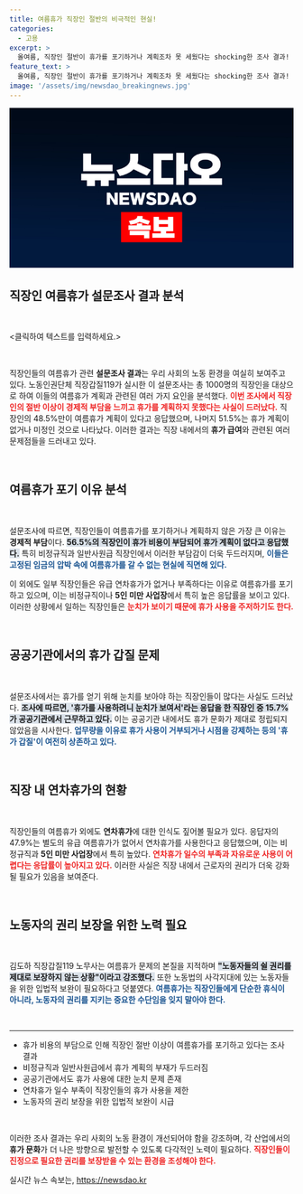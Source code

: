 ```yaml
---
title: 여름휴가 직장인 절반의 비극적인 현실!
categories:
  - 고용
excerpt: >
  올여름, 직장인 절반이 휴가를 포기하거나 계획조차 못 세웠다는 shocking한 조사 결과! 경제적 부담과 회사의 휴가 갑질이 그 원인. 일과 피로에 지친 직장인들, 쉴 권리는 누가 지켜줄까?
feature_text: >
  올여름, 직장인 절반이 휴가를 포기하거나 계획조차 못 세웠다는 shocking한 조사 결과! 경제적 부담과 회사의 휴가 갑질이 그 원인. 일과 피로에 지친 직장인들, 쉴 권리는 누가 지켜줄까?
image: '/assets/img/newsdao_breakingnews.jpg'
---
```


<p><img src="/assets/img/newsdao_breakingnews.jpg" alt="pcversion 속보" /></p>

<h2 data-ke-size="size26">직장인 여름휴가 설문조사 결과 분석</h2>

<p data-ke-size="size16">&nbsp;</p>

<p>&lt;클릭하여 텍스트를 입력하세요.&gt;</p>

<p data-ke-size="size16">&nbsp;</p>

<p>직장인들의 여름휴가 관련 <strong>설문조사 결과</strong>는 우리 사회의 노동 환경을 여실히 보여주고 있다. 노동인권단체 직장갑질119가 실시한 이 설문조사는 총 1000명의 직장인을 대상으로 하여 이들의 여름휴가 계획과 관련된 여러 가지 요인을 분석했다. <b><span style="color: #ee2323;">이번 조사에서 직장인의 절반 이상이 경제적 부담을 느끼고 휴가를 계획하지 못했다는 사실이 드러났다.</span></b> 직장인의 48.5%만이 여름휴가 계획이 있다고 응답했으며, 나머지 51.5%는 휴가 계획이 없거나 미정인 것으로 나타났다. 이러한 결과는 직장 내에서의 <b>휴가 급여</b>와 관련된 여러 문제점들을 드러내고 있다.</p>

<p data-ke-size="size16">&nbsp;</p>

<h2 data-ke-size="size26">여름휴가 포기 이유 분석</h2>

<p data-ke-size="size16">&nbsp;</p>

<p>설문조사에 따르면, 직장인들이 여름휴가를 포기하거나 계획하지 않은 가장 큰 이유는 <strong>경제적 부담</strong>이다. <b><span style="background-color: #21538527;">56.5%의 직장인이 휴가 비용이 부담되어 휴가 계획이 없다고 응답했다.</span></b> 특히 비정규직과 일반사원급 직장인에서 이러한 부담감이 더욱 두드러지며, <b><span style="color: #1a5490;">이들은 고정된 임금의 압박 속에 여름휴가를 갈 수 없는 현실에 직면해 있다.</span></b> </p>

<p>이 외에도 일부 직장인들은 유급 연차휴가가 없거나 부족하다는 이유로 여름휴가를 포기하고 있으며, 이는 비정규직이나 <b>5인 미만 사업장</b>에서 특히 높은 응답률을 보이고 있다. 이러한 상황에서 일하는 직장인들은 <b><span style="color: #ee2323;">눈치가 보이기 때문에 휴가 사용을 주저하기도 한다.</span></b> </p>

<p data-ke-size="size16">&nbsp;</p>

<h2 data-ke-size="size26">공공기관에서의 휴가 갑질 문제</h2>

<p data-ke-size="size16">&nbsp;</p>

<p>설문조사에서는 휴가를 얻기 위해 눈치를 보아야 하는 직장인들이 많다는 사실도 드러났다. <b><span style="background-color: #21538527;">조사에 따르면, '휴가를 사용하려니 눈치가 보여서'라는 응답을 한 직장인 중 15.7%가 공공기관에서 근무하고 있다.</span></b> 이는 공공기관 내에서도 휴가 문화가 제대로 정립되지 않았음을 시사한다. <b><span style="color: #1a5490;">업무량을 이유로 휴가 사용이 거부되거나 시점을 강제하는 등의 '휴가 갑질'이 여전히 상존하고 있다.</span></b> </p>

<p data-ke-size="size16">&nbsp;</p>

<h2 data-ke-size="size26">직장 내 연차휴가의 현황</h2>

<p data-ke-size="size16">&nbsp;</p>

<p>직장인들의 여름휴가 외에도 <strong>연차휴가</strong>에 대한 인식도 짚어볼 필요가 있다. 응답자의 47.9%는 별도의 유급 여름휴가가 없어서 연차휴가를 사용한다고 응답했으며, 이는 비정규직과 <b>5인 미만 사업장</b>에서 특히 높았다. <b><span style="color: #ee2323;">연차휴가 일수의 부족과 자유로운 사용이 어렵다는 응답률이 높아지고 있다.</span></b> 이러한 사실은 직장 내에서 근로자의 권리가 더욱 강화될 필요가 있음을 보여준다.</p>

<p data-ke-size="size16">&nbsp;</p>

<h2 data-ke-size="size26">노동자의 권리 보장을 위한 노력 필요</h2>

<p data-ke-size="size16">&nbsp;</p>

<p>김도하 직장갑질119 노무사는 여름휴가 문제의 본질을 지적하며 <b><span style="background-color: #21538527;">"노동자들의 쉴 권리를 제대로 보장하지 않는 상황"이라고 강조했다.</span></b> 또한 노동법의 사각지대에 있는 노동자들을 위한 입법적 보완이 필요하다고 덧붙였다. <b><span style="color: #1a5490;">여름휴가는 직장인들에게 단순한 휴식이 아니라, 노동자의 권리를 지키는 중요한 수단임을 잊지 말아야 한다.</span></b> </p>

<p data-ke-size="size16">&nbsp;</p>

<hr />

<ul>
  <li>휴가 비용의 부담으로 인해 직장인 절반 이상이 여름휴가를 포기하고 있다는 조사 결과</li>
  <li>비정규직과 일반사원급에서 휴가 계획의 부재가 두드러짐</li>
  <li>공공기관에서도 휴가 사용에 대한 눈치 문제 존재</li>
  <li>연차휴가 일수 부족이 직장인들의 휴가 사용을 제한</li>
  <li>노동자의 권리 보장을 위한 입법적 보완이 시급</li>
</ul>

<p data-ke-size="size16">&nbsp;</p>

<p>이러한 조사 결과는 우리 사회의 노동 환경이 개선되어야 함을 강조하며, 각 산업에서의 <strong>휴가 문화</strong>가 더 나은 방향으로 발전할 수 있도록 다각적인 노력이 필요하다. <b><span style="color: #ee2323;">직장인들이 진정으로 필요한 권리를 보장받을 수 있는 환경을 조성해야 한다.</span></b></p>
실시간 뉴스 속보는, <a href="https://newsdao.kr" rel="dofollow">https://newsdao.kr</a>


